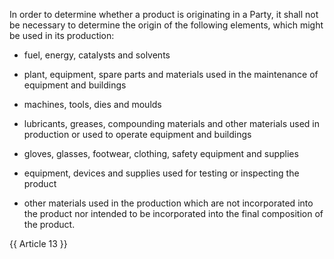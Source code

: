In order to determine whether a product is originating in a Party, it shall not be necessary to determine the origin of the following elements, which might be used in its production:

- fuel, energy, catalysts and solvents

- plant, equipment, spare parts and materials used in the maintenance of equipment and buildings

- machines, tools, dies and moulds

- lubricants, greases, compounding materials and other materials used in production or used to operate equipment and buildings

- gloves, glasses, footwear, clothing, safety equipment and supplies

- equipment, devices and supplies used for testing or inspecting the product

- other materials used in the production which are not incorporated into the product nor intended to be incorporated into the final composition of the product.

{{ Article 13 }}
